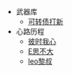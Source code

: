 * 武器库
    - [可转债打新](investment/可转债打新.md)
* 心路历程
    - [彼时我心](experience/彼时我心.md)
    - [E思不大](experience/E思不大.md)	
	- [leo黎叔](experience/leo黎叔.md)	
	
	